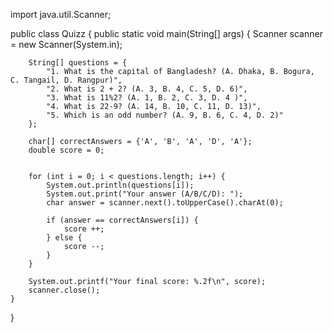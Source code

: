 import java.util.Scanner;

public class Quizz {
    public static void main(String[] args) {
        Scanner scanner = new Scanner(System.in);

        
        String[] questions = {
            "1. What is the capital of Bangladesh? (A. Dhaka, B. Bogura, C. Tangail, D. Rangpur)",
            "2. What is 2 + 2? (A. 3, B. 4, C. 5, D. 6)",
            "3. What is 11%2? (A. 1, B. 2, C. 3, D. 4 )",
            "4. What is 22-9? (A. 14, B. 10, C. 11, D. 13)",
            "5. Which is an odd number? (A. 9, B. 6, C. 4, D. 2)"
        };

        char[] correctAnswers = {'A', 'B', 'A', 'D', 'A'};
        double score = 0;

        
        for (int i = 0; i < questions.length; i++) {
            System.out.println(questions[i]);
            System.out.print("Your answer (A/B/C/D): ");
            char answer = scanner.next().toUpperCase().charAt(0);

            if (answer == correctAnswers[i]) {
                score ++;
            } else {
                score --;
            }
        }

        System.out.printf("Your final score: %.2f\n", score);
        scanner.close();
    }
}

